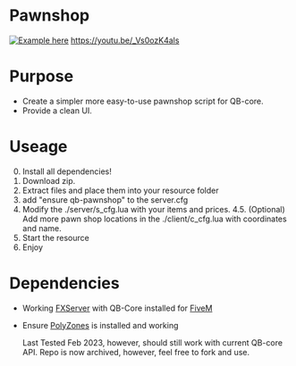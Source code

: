 # Pawnshop

[![Example here](https://img.youtube.com/vi/_Vs0ozK4als/maxresdefault.jpg)](https://youtu.be/_Vs0ozK4als)
https://youtu.be/_Vs0ozK4als

# Purpose
- Create a simpler more easy-to-use pawnshop script for QB-core.
- Provide a clean UI.

# Useage
0. Install all dependencies!
1. Download zip.
2. Extract files and place them into your resource folder
3. add "ensure qb-pawnshop" to the server.cfg
4. Modify the ./server/s_cfg.lua with your items and prices.
4.5. (Optional) Add more pawn shop locations in the ./client/c_cfg.lua with coordinates and name. 
6. Start the resource
7. Enjoy

# Dependencies 
- Working [FXServer](https://docs.fivem.net/docs/server-manual/setting-up-a-server/) with QB-Core installed for [FiveM](https://fivem.net/)
- Ensure [PolyZones](https://github.com/mkafrin/PolyZone) is installed and working

  Last Tested Feb 2023, however, should still work with current QB-core API. Repo is now archived, however, feel free to fork and use.
